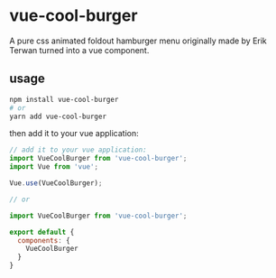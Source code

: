# vue-cool-burger

A pure css animated foldout hamburger menu originally made by Erik Terwan turned into a vue component.

## usage

```bash
npm install vue-cool-burger
# or 
yarn add vue-cool-burger
```

then add it to your vue application:

```js
// add it to your vue application:
import VueCoolBurger from 'vue-cool-burger';
import Vue from 'vue';

Vue.use(VueCoolBurger);

// or

import VueCoolBurger from 'vue-cool-burger';

export default {
  components: {
    VueCoolBurger
  }
}
```